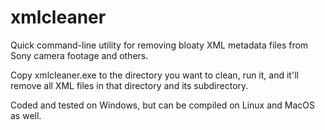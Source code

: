# xmlcleaner
Quick command-line utility for removing bloaty XML metadata files from Sony camera footage and others.

Copy xmlcleaner.exe to the directory you want to clean, run it, and it'll remove all XML files in that directory and its subdirectory.

Coded and tested on Windows, but can be compiled on Linux and MacOS as well.
